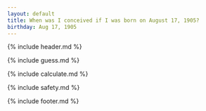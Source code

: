 ```yaml
---
layout: default
title: When was I conceived if I was born on August 17, 1905?
birthday: Aug 17, 1905
---
```


{% include header.md %}

{% include guess.md %}

{% include calculate.md %}

{% include safety.md %}

{% include footer.md %}



